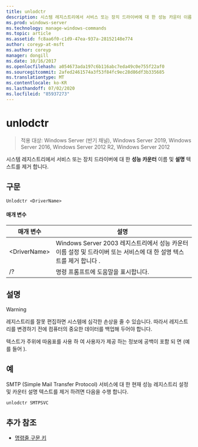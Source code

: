 ```yaml
---
title: unlodctr
description: 시스템 레지스트리에서 서비스 또는 장치 드라이버에 대 한 성능 카운터 이름 및 설명 텍스트를 제거 하는 unlodctr에 대 한 참조 문서
ms.prod: windows-server
ms.technology: manage-windows-commands
ms.topic: article
ms.assetid: fc8aa6f0-c1d9-47ea-937a-28152148e774
author: coreyp-at-msft
ms.author: coreyp
manager: dongill
ms.date: 10/16/2017
ms.openlocfilehash: a054673ada197c6b116abc7eda49c0e755f22af0
ms.sourcegitcommit: 2afed2461574a3f53f84fc9ec28d86df3b335685
ms.translationtype: MT
ms.contentlocale: ko-KR
ms.lasthandoff: 07/02/2020
ms.locfileid: "85937273"
---
```

# <a name="unlodctr"></a>unlodctr

> 적용 대상: Windows Server (반기 채널), Windows Server 2019, Windows Server 2016, Windows Server 2012 R2, Windows Server 2012

시스템 레지스트리에서 서비스 또는 장치 드라이버에 대 한 **성능 카운터** 이름 및 **설명** 텍스트를 제거 합니다.

## <a name="syntax"></a>구문
```
Unlodctr <DriverName>
```
#### <a name="parameters"></a>매개 변수
|매개 변수|설명|
|-------|--------|
|\<DriverName>|Windows Server 2003 레지스트리에서 성능 카운터 이름 설정 및 드라이버 또는 서비스에 대 한 설명 텍스트를 제거 합니다 <DriverName> .|
|/?|명령 프롬프트에 도움말을 표시합니다.|

## <a name="remarks"></a>설명
> [!WARNING]
> 레지스트리를 잘못 편집하면 시스템에 심각한 손상을 줄 수 있습니다. 따라서 레지스트리를 변경하기 전에 컴퓨터의 중요한 데이터를 백업해 두어야 합니다.

텍스트가 주위에 따옴표를 사용 하 여 사용자가 제공 하는 정보에 공백이 포함 되 면 (예를 들어 <DriverName>).

## <a name="examples"></a>예
SMTP (Simple Mail Transfer Protocol) 서비스에 대 한 현재 성능 레지스트리 설정 및 카운터 설명 텍스트를 제거 하려면 다음을 수행 합니다.
```
unlodctr SMTPSVC
```
## <a name="additional-references"></a>추가 참조
- [명령줄 구문 키](command-line-syntax-key.md)

